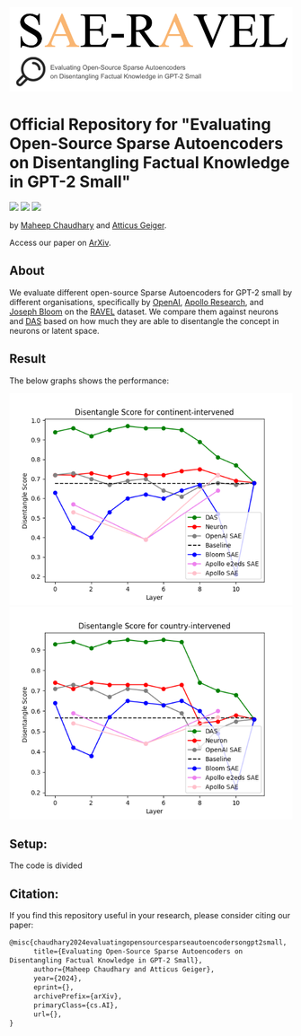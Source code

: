 
![SAE-RAVEL](./figures/title1.png)

# Official Repository for "Evaluating Open-Source Sparse Autoencoders on Disentangling Factual Knowledge in GPT-2 Small"

![](https://img.shields.io/badge/Code-Python3.11-red)
![](https://img.shields.io/badge/Code-Pytorch-green)
![](https://img.shields.io/badge/Code-MIT_License-blue)


by [Maheep Chaudhary](https://maheepchaudhary.github.io) and [Atticus Geiger](https://atticusg.github.io).

Access our paper on [ArXiv]().

## About

We evaluate different open-source Sparse Autoencoders for GPT-2 small by different organisations, specifically by [OpenAI](https://github.com/openai/sparse_autoencoder), [Apollo Research](https://github.com/ApolloResearch/e2e_sae), and [Joseph Bloom](https://huggingface.co/jbloom/GPT2-Small-SAEs-Reformatted) on the [RAVEL](https://github.com/explanare/ravel) dataset.
We compare them against neurons and [DAS](https://arxiv.org/abs/2303.02536) based on how much they are able to disentangle the concept in neurons or latent space.

## Result

The below graphs shows the performance:

![](figures/continent.png)
![](figures/country.png)

## Setup:

The code is divided 


## Citation:
If you find this repository useful in your research, please consider citing our paper:


```
@misc{chaudhary2024evaluatingopensourcesparseautoencodersongpt2small,
      title={Evaluating Open-Source Sparse Autoencoders on Disentangling Factual Knowledge in GPT-2 Small}, 
      author={Maheep Chaudhary and Atticus Geiger},
      year={2024},
      eprint={},
      archivePrefix={arXiv},
      primaryClass={cs.AI},
      url={}, 
}
```